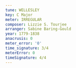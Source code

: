 ```yaml
---
tune: WELLESLEY
key: C Major
meter: IRREGULAR
composer: Lizzie S. Tourjee
arranger: Sabine Baring-Gould
year: 1779-1838
anacrusis: 0
meter_error: '0'
time_signature: 3/4
meterError: 0
timeSignature: 4/4
---
```

